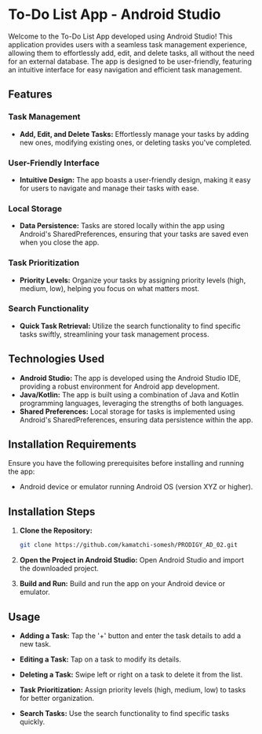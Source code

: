 # To-Do List App - Android Studio

Welcome to the To-Do List App developed using Android Studio! This application provides users with a seamless task management experience, allowing them to effortlessly add, edit, and delete tasks, all without the need for an external database. The app is designed to be user-friendly, featuring an intuitive interface for easy navigation and efficient task management.

## Features

### Task Management
- **Add, Edit, and Delete Tasks:** Effortlessly manage your tasks by adding new ones, modifying existing ones, or deleting tasks you've completed.

### User-Friendly Interface
- **Intuitive Design:** The app boasts a user-friendly design, making it easy for users to navigate and manage their tasks with ease.

### Local Storage
- **Data Persistence:** Tasks are stored locally within the app using Android's SharedPreferences, ensuring that your tasks are saved even when you close the app.

### Task Prioritization
- **Priority Levels:** Organize your tasks by assigning priority levels (high, medium, low), helping you focus on what matters most.

### Search Functionality
- **Quick Task Retrieval:** Utilize the search functionality to find specific tasks swiftly, streamlining your task management process.

## Technologies Used

- **Android Studio:** The app is developed using the Android Studio IDE, providing a robust environment for Android app development.
- **Java/Kotlin:** The app is built using a combination of Java and Kotlin programming languages, leveraging the strengths of both languages.
- **Shared Preferences:** Local storage for tasks is implemented using Android's SharedPreferences, ensuring data persistence within the app.

## Installation Requirements

Ensure you have the following prerequisites before installing and running the app:

- Android device or emulator running Android OS (version XYZ or higher).

## Installation Steps

1. **Clone the Repository:**
   ```bash
   git clone https://github.com/kamatchi-somesh/PRODIGY_AD_02.git
   ```

2. **Open the Project in Android Studio:**
   Open Android Studio and import the downloaded project.

3. **Build and Run:**
   Build and run the app on your Android device or emulator.

## Usage

- **Adding a Task:**
  Tap the '+' button and enter the task details to add a new task.

- **Editing a Task:**
  Tap on a task to modify its details.

- **Deleting a Task:**
  Swipe left or right on a task to delete it from the list.

- **Task Prioritization:**
  Assign priority levels (high, medium, low) to tasks for better organization.

- **Search Tasks:**
  Use the search functionality to find specific tasks quickly.
